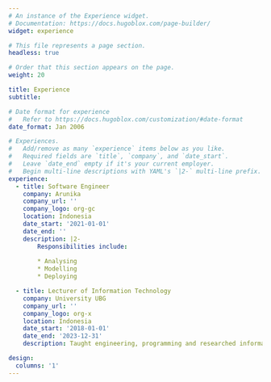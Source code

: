 ```yaml
---
# An instance of the Experience widget.
# Documentation: https://docs.hugoblox.com/page-builder/
widget: experience

# This file represents a page section.
headless: true

# Order that this section appears on the page.
weight: 20

title: Experience
subtitle:

# Date format for experience
#   Refer to https://docs.hugoblox.com/customization/#date-format
date_format: Jan 2006

# Experiences.
#   Add/remove as many `experience` items below as you like.
#   Required fields are `title`, `company`, and `date_start`.
#   Leave `date_end` empty if it's your current employer.
#   Begin multi-line descriptions with YAML's `|2-` multi-line prefix.
experience:
  - title: Software Engineer
    company: Arunika
    company_url: ''
    company_logo: org-gc
    location: Indonesia
    date_start: '2021-01-01'
    date_end: ''
    description: |2-
        Responsibilities include:
        
        * Analysing
        * Modelling
        * Deploying

  - title: Lecturer of Information Technology
    company: University UBG
    company_url: ''
    company_logo: org-x
    location: Indonesia
    date_start: '2018-01-01'
    date_end: '2023-12-31'
    description: Taught engineering, programming and researched information technology.

design:
  columns: '1'
---
```

